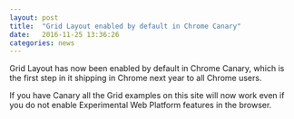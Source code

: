 ```yaml
---
layout: post
title:  "Grid Layout enabled by default in Chrome Canary"
date:   2016-11-25 13:36:26
categories: news
---
```


Grid Layout has now been enabled by default in Chrome Canary, which is the first step in it shipping in Chrome next year to all Chrome users.

If you have Canary all the Grid examples on this site will now work even if you do not enable Experimental Web Platform features in the browser.
